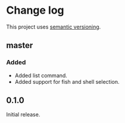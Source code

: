 # Change log

This project uses [semantic versioning](http://semver.org/).

## master

### Added

- Added list command.
- Added support for fish and shell selection.

## 0.1.0

Initial release.
